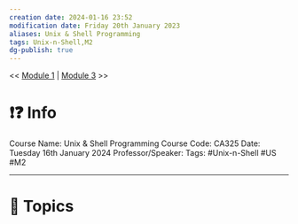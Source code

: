 ```yaml
---
creation date: 2024-01-16 23:52
modification date: Friday 20th January 2023
aliases: Unix & Shell Programming
tags: Unix-n-Shell,M2
dg-publish: true
---
```

<< [Module 1](Sem_6/Unix_&_Shell_Programming/Notes/Module_1.md)  | [Module 3](Sem_6/Unix_&_Shell_Programming/Notes/Module_3.md) >>

# ❗❓ Info
Course Name: Unix & Shell Programming
Course Code: CA325
Date: Tuesday 16th January 2024
Professor/Speaker: 
Tags: #Unix-n-Shell #US #M2

---
# 📃 Topics